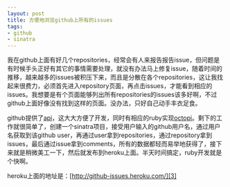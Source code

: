 ```yaml
---
layout: post
title: 方便地浏览github上所有的issues
tags:
- github
- sinatra
---
```

我在github上面有好几个repositories，经常会有人来报告报告issue，但问题是有时候手头正好有其它的事情需要处理，就没有办法马上修复issue，随着时间的推移，越来越多的issues被积压下来，而且是分散在各个repositories，这让我找起来很费力，必须首先进入repository页面，再点击issues，才能看到相应的issues。我想要是有个页面能够列出所有repositories的issues该多好啊，不过github上面好像没有找到这样的页面。没办法，只好自己动手丰衣足食。

github提供了[api][1]，这大大方便了开发，同时有相应的ruby实现[octopi][2]。剩下的工作就很简单了，创建一个sinatra项目，接受用户输入的github用户名，通过用户名获取到该github user，再通过user拿到repositories，通过repository拿到issues，最后通过issue拿到comments，所有的数据都轻而易举地获得了，接下来就是稍微美工一下，然后就发布到heroku上面。半天时间搞定，ruby开发就是个快啊。

heroku上面的地址是：[http://github-issues.heroku.com/][3]

  [1]: http://develop.github.com/
  [2]: http://github.com/fcoury/octopi/
  [3]: http://github-issues.heroku.com/


